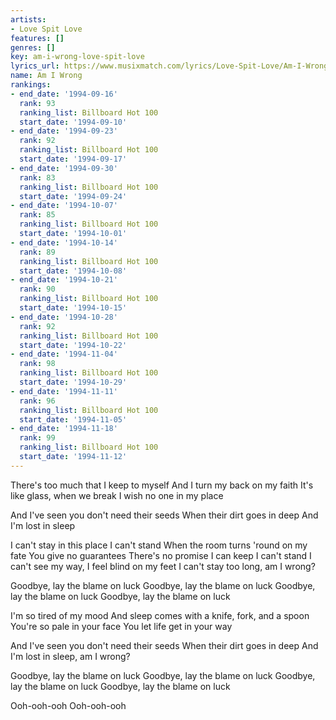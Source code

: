 ```yaml
---
artists:
- Love Spit Love
features: []
genres: []
key: am-i-wrong-love-spit-love
lyrics_url: https://www.musixmatch.com/lyrics/Love-Spit-Love/Am-I-Wrong
name: Am I Wrong
rankings:
- end_date: '1994-09-16'
  rank: 93
  ranking_list: Billboard Hot 100
  start_date: '1994-09-10'
- end_date: '1994-09-23'
  rank: 92
  ranking_list: Billboard Hot 100
  start_date: '1994-09-17'
- end_date: '1994-09-30'
  rank: 83
  ranking_list: Billboard Hot 100
  start_date: '1994-09-24'
- end_date: '1994-10-07'
  rank: 85
  ranking_list: Billboard Hot 100
  start_date: '1994-10-01'
- end_date: '1994-10-14'
  rank: 89
  ranking_list: Billboard Hot 100
  start_date: '1994-10-08'
- end_date: '1994-10-21'
  rank: 90
  ranking_list: Billboard Hot 100
  start_date: '1994-10-15'
- end_date: '1994-10-28'
  rank: 92
  ranking_list: Billboard Hot 100
  start_date: '1994-10-22'
- end_date: '1994-11-04'
  rank: 98
  ranking_list: Billboard Hot 100
  start_date: '1994-10-29'
- end_date: '1994-11-11'
  rank: 96
  ranking_list: Billboard Hot 100
  start_date: '1994-11-05'
- end_date: '1994-11-18'
  rank: 99
  ranking_list: Billboard Hot 100
  start_date: '1994-11-12'
---
```

There's too much that I keep to myself
And I turn my back on my faith
It's like glass, when we break
I wish no one in my place

And I've seen you don't need their seeds
When their dirt goes in deep
And I'm lost in sleep

I can't stay in this place
I can't stand
When the room turns 'round on my fate
You give no guarantees
There's no promise I can keep
I can't stand
I can't see my way, I feel blind on my feet
I can't stay too long, am I wrong?

Goodbye, lay the blame on luck
Goodbye, lay the blame on luck
Goodbye, lay the blame on luck
Goodbye, lay the blame on luck

I'm so tired of my mood
And sleep comes with a knife, fork, and a spoon
You're so pale in your face
You let life get in your way

And I've seen you don't need their seeds
When their dirt goes in deep
And I'm lost in sleep, am I wrong?

Goodbye, lay the blame on luck
Goodbye, lay the blame on luck
Goodbye, lay the blame on luck
Goodbye, lay the blame on luck

Ooh-ooh-ooh
Ooh-ooh-ooh
